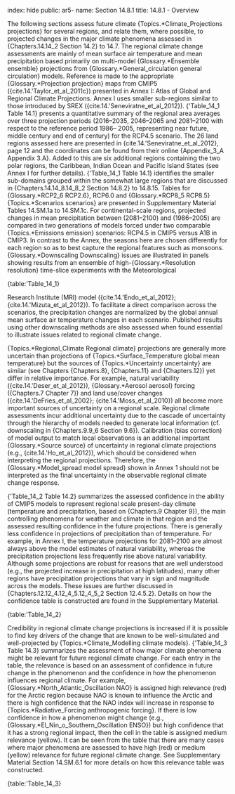 index: hide
public: ar5-
name: Section 14.8.1
title: 14.8.1 - Overview

The following sections assess future climate {Topics.*Climate_Projections projections} for several regions, and relate them, where possible, to projected changes in the major climate phenomena assessed in {Chapters.14.14_2 Section 14.2} to 14.7. The regional climate change assessments are mainly of mean surface air temperature and mean precipitation based primarily on multi-model {Glossary.*Ensemble ensemble} projections from {Glossary.*General_circulation general circulation} models. Reference is made to the appropriate {Glossary.*Projection projection} maps from CMIP5 ({cite.14.'Taylor_et_al_2011c}) presented in Annex I: Atlas of Global and Regional Climate Projections. Annex I uses smaller sub-regions similar to those introduced by SREX ({cite.14.'Seneviratne_et_al_2012}). {'Table_14_1 Table 14.1} presents a quantitative summary of the regional area averages over three projection periods (2016–2035, 2046–2065 and 2081–2100 with respect to the reference period 1986– 2005, representing near future, middle century and end of century) for the RCP4.5 scenario. The 26 land regions assessed here are presented in {cite.14.'Seneviratne_et_al_2012}, page 12 and the coordinates can be found from their online {Appendix_3_A Appendix 3.A}. Added to this are six additional regions containing the two polar regions, the Caribbean, Indian Ocean and Pacific Island States (see Annex I for further details). {'Table_14_1 Table 14.1} identifies the smaller sub-domains grouped within the somewhat large regions that are discussed in {Chapters.14.14_8.14_8_2 Section 14.8.2} to 14.8.15. Tables for {Glossary.*RCP2_6 RCP2.6}, RCP6.0 and {Glossary.*RCP8_5 RCP8.5} {Topics.*Scenarios scenarios} are presented in Supplementary Material Tables 14.SM.1a to 14.SM.1c. For continental-scale regions, projected changes in mean precipitation between (2081–2100) and (1986–2005) are compared in two generations of models forced under two comparable {Topics.*Emissions emission} scenarios: RCP4.5 in CMIP5 versus A1B in CMIP3. In contrast to the Annex, the seasons here are chosen differently for each region so as to best capture the regional features such as monsoons. {Glossary.*Downscaling Downscaling} issues are illustrated in panels showing results from an ensemble of high-{Glossary.*Resolution resolution} time-slice experiments with the Meteorological

{table:'Table_14_1}

Research Institute (MRI) model ({cite.14.'Endo_et_al_2012}; {cite.14.'Mizuta_et_al_2012}). To facilitate a direct comparison across the scenarios, the precipitation changes are normalized by the global annual mean surface air temperature changes in each scenario. Published results using other downscaling methods are also assessed when found essential to illustrate issues related to regional climate change.

{Topics.*Regional_Climate Regional climate} projections are generally more uncertain than projections of {Topics.*Surface_Temperature global mean temperature} but the sources of {Topics.*Uncertainty uncertainty} are similar (see Chapters {Chapters.8}, {Chapters.11} and {Chapters.12}) yet differ in relative importance. For example, natural variability ({cite.14.'Deser_et_al_2012}), {Glossary.*Aerosol aerosol} forcing ({Chapters.7 Chapter 7}) and land use/cover changes ({cite.14.'DeFries_et_al_2002}; {cite.14.'Moss_et_al_2010}) all become more important sources of uncertainty on a regional scale. Regional climate assessments incur additional uncertainty due to the cascade of uncertainty through the hierarchy of models needed to generate local information (cf. downscaling in {Chapters.9.9_6 Section 9.6}). Calibration (bias correction) of model output to match local observations is an additional important {Glossary.*Source source} of uncertainty in regional climate projections (e.g., {cite.14.'Ho_et_al_2012}), which should be considered when interpreting the regional projections. Therefore, the {Glossary.*Model_spread model spread} shown in Annex 1 should not be interpreted as the final uncertainty in the observable regional climate change response.

{'Table_14_2 Table 14.2} summarizes the assessed confidence in the ability of CMIP5 models to represent regional scale present-day climate (temperature and precipitation, based on {Chapters.9 Chapter 9}), the main controlling phenomena for weather and climate in that region and the assessed resulting confidence in the future projections. There is generally less confidence in projections of precipitation than of temperature. For example, in Annex I, the temperature projections for 2081–2100 are almost always above the model estimates of natural variability, whereas the precipitation projections less frequently rise above natural variability. Although some projections are robust for reasons that are well understood (e.g., the projected increase in precipitation at high latitudes), many other regions have precipitation projections that vary in sign and magnitude across the models. These issues are further discussed in {Chapters.12.12_4.12_4_5.12_4_5_2 Section 12.4.5.2}. Details on how the confidence table is constructed are found in the Supplementary Material.

{table:'Table_14_2}

Credibility in regional climate change projections is increased if it is possible to find key drivers of the change that are known to be well-simulated and well-projected by {Topics.*Climate_Modelling climate models}. {'Table_14_3 Table 14.3} summarizes the assessment of how major climate phenomena might be relevant for future regional climate change. For each entry in the table, the relevance is based on an assessment of confidence in future change in the phenomenon and the confidence in how the phenomenon influences regional climate. For example, {Glossary.*North_Atlantic_Oscillation NAO} is assigned high relevance (red) for the Arctic region because NAO is known to influence the Arctic and there is high confidence that the NAO index will increase in response to {Topics.*Radiative_Forcing anthropogenic forcing}. If there is low confidence in how a phenomenon might change (e.g., {Glossary.*El_Nin_o_Southern_Oscillation ENSO}) but high confidence that it has a strong regional impact, then the cell in the table is assigned medium relevance (yellow). It can be seen from the table that there are many cases where major phenomena are assessed to have high (red) or medium (yellow) relevance for future regional climate change. See Supplementary Material Section 14.SM.6.1 for more details on how this relevance table was constructed.

{table:'Table_14_3}
